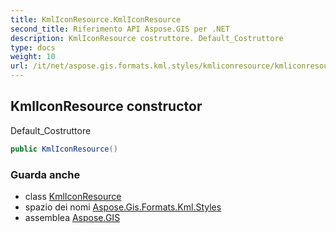 ```yaml
---
title: KmlIconResource.KmlIconResource
second_title: Riferimento API Aspose.GIS per .NET
description: KmlIconResource costruttore. Default_Costruttore
type: docs
weight: 10
url: /it/net/aspose.gis.formats.kml.styles/kmliconresource/kmliconresource/
---
```

## KmlIconResource constructor

Default_Costruttore

```csharp
public KmlIconResource()
```

### Guarda anche

* class [KmlIconResource](../)
* spazio dei nomi [Aspose.Gis.Formats.Kml.Styles](../../kmliconresource/)
* assemblea [Aspose.GIS](../../../)


